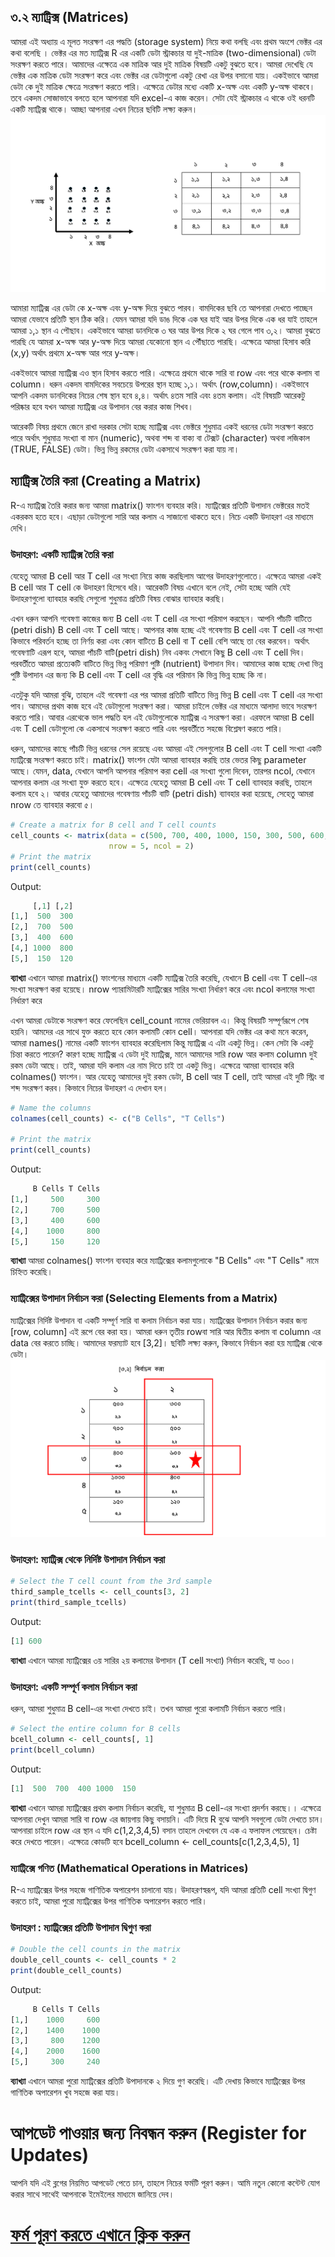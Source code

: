 
## ৩.২ ম্যাট্রিক্স (Matrices)
আমরা এই অধ্যায় এ মূলত সংরক্ষণ এর পদ্ধতি (storage system) নিয়ে কথা বলছি এবং প্রথম অংশে ভেক্টর এর কথা বলেছি । ভেক্টর এর মত ম্যাট্রিক্স R এর একটি ডেটা স্ট্রাকচার যা দুই-মাত্রিক (two-dimensional) ডেটা সংরক্ষণ করতে পারে। আমাদের এক্ষেত্রে এক মাত্রিক আর দুই মাত্রিক বিষয়টি একটু বুঝতে হবে। আমরা দেখেছি যে ভেক্টর এক মাত্রিক ডেটা সংরক্ষণ করে এবং ভেক্টর এর ডেটাগুলো একটু রেখা এর উপর বসানো যায়। একইভাবে আমরা ডেটা কে দুই মাত্রিক ক্ষেত্রে সংরক্ষণ করতে পারি। এক্ষেত্রে ডেটার মধ্যে একটি x-অক্ষ এবং একটি y-অক্ষ থাকবে। তবে একদম সোজাভাবে বলতে হলে আপনারা যদি excel-এ কাজ করেন। সেটা যেই স্ট্রাকচার এ থাকে ওই ধরনটি একটি ম্যাট্রিক্স থাকে। আচ্ছা আপনারা এখন নিচের ছবিটি লক্ষ্য করুন। 
![ছবি ১](./Presentation1.png)


আমারা ম্যাট্রিক্স এর ডেটা কে x-অক্ষ এবং y-অক্ষ দিয়ে বুঝতে পারব। বামদিকের ছবি তে আপনারা দেখতে পাচ্ছেন আমরা যেভাবে প্রতিটি স্থান ঠিক করি। যেমন আমরা যদি ডাঙ দিকে এক ঘর যাই আর উপর দিকে এক ধর যাই তাহলে আমরা ১,১ স্থান এ পৌছাব। একইভাবে আমরা ডানদিকে ৩ ঘর আর উপর দিকে ২ ঘর গেলে পাব ৩,২। আমরা বুঝতে পারছি যে আমরা x-অক্ষ আর y-অক্ষ দিয়ে আমরা যেকোনো স্থান এ পৌঁছাতে পারছি। এক্ষেত্রে আমরা হিসাব করি (x,y) অর্থাৎ প্রথমে x-অক্ষ আর পরে y-অক্ষ। 

একইভাবে আমরা ম্যাট্রিক্স এও স্থান হিসাব করতে পারি। এক্ষেত্রে প্রথমে থাকে সারি বা row এবং পরে থাকে কলাম বা column। ধরুন একদম বামদিকের সবচেয়ে উপরের স্থান হচ্ছে ১,১। অর্থাৎ  (row,column)। একইভাবে আপনি একদম ডানদিকের নিচের শেষ স্থান হবে ৪,৪। অর্থাৎ ৪তম সারি এবং ৪তম কলাম। এই বিষয়টি আরেকটু পরিষ্কার হবে যখন আমরা ম্যাট্রিক্স এর উপাদান বের করার কাজ শিখব।

আরেকটি বিষয় প্রথমে জেনে রাখা দরকার সেটা হচ্ছে ম্যাট্রিক্স এবং ভেক্টরে শুধুমাত্র একই ধরনের ডেটা সংরক্ষণ করতে পারে অর্থাৎ শুধুমাত্র সংখ্যা বা মান (numeric), অথবা শব্দ বা বাক্য বা টেক্সট (character) অথবা লজিকাল  (TRUE, FALSE) ডেটা। ভিন্ন ভিন্ন রকমের ডেটা একসাথে সংরক্ষণ করা যায় না। 

## ম্যাট্রিক্স তৈরি করা (Creating a Matrix)
R-এ ম্যাট্রিক্স তৈরি করার জন্য আমরা matrix() ফাংশন ব্যবহার করি। ম্যাট্রিক্সের প্রতিটি উপাদান ভেক্টরের মতই একরকম হতে হবে। এছাড়া ডেটাগুলো সারি আর কলাম এ সাজানো থাকতে হবে। নিচে একটি উদাহরণ এর মাধ্যমে দেখি। 

### উদাহরণ: একটি ম্যাট্রিক্স তৈরি করা
যেহেতু আমরা B cell আর T cell এর সংখ্যা নিয়ে কাজ করছিলাম আগের উদাহরণগুলোতে। এক্ষেত্রে আমরা একই  B cell আর T cell কে উদাহরণ হিসেবে ধরি। আরেকটি বিষয় এখানে বলে নেই, সেটা হচ্ছে আমি যেই উদাহরণগুলো ব্যাবহার করছি সেগুলো শুধুমাত্র প্রতিটি বিষয় বোঝার ব্যাবহার করছি। 

এখন ধরুন আপনি গবেষণা কাজের জন্য B cell এবং T cell এর সংখ্যা পরিমাপ করছেন। আপনি পাঁচটি বাটিতে (petri dish) B cell এবং T cell আছে। আপনার কাজ হচ্ছে এই গবেষণায় B cell এবং T cell এর সংখ্যা কিভাবে পরিবর্তন হচ্ছে তা নির্ণয় করা এবং কোন বাটিতে B cell বা T cell বেশি আছে তা বের করবেন। অর্থাৎ গবেষণাটি এরূপ হবে, আমরা পাঁচটি বাটি(petri dish) নিব একবং সেখানে কিছু B cell এবং  T cell দিব। পরবর্তীতে আমরা প্রত্যেকটি বাটিতে ভিন্ন ভিন্ন পরিমাণ পুষ্টি (nutrient) উপাদান দিব। আমাদের কাজ হচ্ছে দেখা ভিন্ন পুষ্টি উপাদান এর জন্য কি B cell এবং  T cell এর বৃদ্ধি এর পরিমান কি ভিন্ন ভিন্ন হচ্ছে কি না। 

এতটুকু যদি আমরা বুঝি, তাহলে এই গবেষণা এর পর আমরা প্রতিটি বাটিতে ভিন্ন ভিন্ন B cell এবং  T cell এর সংখ্যা পাব। আমদের প্রথম কাজ হবে এই ডেটাগুলো সংরক্ষণ করা। আমরা চাইলে ভেক্টর এর মাধ্যমে আলাদা ভাবে সংরক্ষণ করতে পারি। আবার এরথেকে ভাল পদ্ধতি হল এই ডেটাগুলোকে ম্যাট্রিক্স এ সংরক্ষণ করা। এরফলে আমরা B cell এবং T cell ডেটাগুলো কে একসাথে সংরক্ষণ করতে পারি এবং পরবর্তীতে সহজে বিশ্লেষণ করতে পারি। 

ধরুন, আমাদের কাছে পাঁচটি ভিন্ন ধরনের সেল রয়েছে এবং আমরা এই সেলগুলোর B cell এবং T cell সংখ্যা একটি ম্যাট্রিক্সে সংরক্ষণ করতে চাই। matrix() ফাংশন যেটা আমরা ব্যাবহার করছি তার ভেতর কিছু parameter আছে। যেমন, data, যেখানে আপনি আপনার পরিমাপ করা cell এর সংখ্যা গুলো দিবেন, তারপর ncol, যেখানে আপনার কলাম এর সংখ্যা যুক্ত করতে হবে। এক্ষেত্রে যেহেতু আমরা B cell এবং T cell ব্যাবহার করছি, তাহলে কলাম হবে ২। আবার যেহেতু আমাদের গবেষণায় পাঁচটি বাটি (petri dish) ব্যাবহার করা হয়েছে, সেহেতু আমরা nrow তে ব্যাবহার করবো ৫। 
```r
# Create a matrix for B cell and T cell counts
cell_counts <- matrix(data = c(500, 700, 400, 1000, 150, 300, 500, 600, 800, 120), 
                      nrow = 5, ncol = 2)
# Print the matrix
print(cell_counts)
```
Output:
```r
     [,1] [,2]
[1,]  500  300
[2,]  700  500
[3,]  400  600
[4,] 1000  800
[5,]  150  120
```
**ব্যাখ্যা** এখানে আমরা matrix() ফাংশনের মাধ্যমে একটি ম্যাট্রিক্স তৈরি করেছি, যেখানে B cell এবং T cell-এর সংখ্যা সংরক্ষণ করা হয়েছে। nrow প্যারামিটারটি ম্যাট্রিক্সের সারির সংখ্যা নির্ধারণ করে এবং ncol কলামের সংখ্যা নির্ধারণ করে

এখন আমরা ডেটাকে সংরক্ষণ করে ফেলেছিন cell_count নামের ভেরিয়াবল এ। কিন্তু বিষয়টি সম্পূর্ণরূপে শেষ হয়নি। আমদের এর সাথে যুক্ত করতে হবে কোন কলামটি কোন cell। আপনারা যদি ভেক্টর এর কথা মনে করেন, আমরা names() নামের একটি ফাংশন ব্যাবহার করেছিলাম কিন্তু ম্যাট্রিক্স এ এটা একটু ভিন্ন। কেন সেটা কি একটু চিন্তা করতে পারেন? কারণ হচ্ছে ম্যাট্রিক্স এ ডেটা দুই ম্যাট্রিক্স, মানে আমাদের সারি row আর কলাম column দুই রকম ডেটা আছে। তাই, আমরা যদি কলাম এর নাম দিতে চাই তা একটু ভিন্ন। এক্ষেত্রে আমরা ব্যাবহার করি colnames() ফাংশন। আর যেহেতু আমাদের দুই রকম ডেটা, B cell আর T cell, তাই আমরা এই দুটি স্ট্রিং বা শব্দ সংরক্ষণ করব। কিভাবে নিচের উদাহরণ এ দেখান হল।  
```r
# Name the columns
colnames(cell_counts) <- c("B Cells", "T Cells")

# Print the matrix
print(cell_counts)
```
Output:
```r
     B Cells T Cells
[1,]     500     300
[2,]     700     500
[3,]     400     600
[4,]    1000     800
[5,]     150     120
```
**ব্যাখ্যা** আমরা colnames() ফাংশন ব্যবহার করে ম্যাট্রিক্সের কলামগুলোকে "B Cells" এবং "T Cells" নামে চিহ্নিত করেছি।

### ম্যাট্রিক্সের উপাদান নির্বাচন করা (Selecting Elements from a Matrix)

ম্যাট্রিক্সের নির্দিষ্ট উপাদান বা একটি সম্পূর্ণ সারি বা কলাম নির্বাচন করা যায়। ম্যাট্রিক্সের উপাদান নির্বাচন করার জন্য [row, column] এই রূপে বের করা হয়। আমরা ধরুন তৃতীয় rowবা সারি আর দ্বিতীয় কলাম বা column এর data বের করতে চাচ্ছি। আমাদের ফরম্যাট হবে [3,2]। ছবিটি লক্ষ্য করুন, কিভাবে নির্বাচন করা হয় ম্যাট্রিক্স থেকে ডেটা।
![ছবি২](./matrix2.png)

### উদাহরণ: ম্যাট্রিক্স থেকে নির্দিষ্ট উপাদান নির্বাচন করা
```r
# Select the T cell count from the 3rd sample
third_sample_tcells <- cell_counts[3, 2]
print(third_sample_tcells)
```
Output:
```r
[1] 600
```
**ব্যাখ্যা** এখানে আমরা ম্যাট্রিক্সের ৩য় সারির ২য় কলামের উপাদান (T cell সংখ্যা) নির্বাচন করেছি, যা ৬০০।

### উদাহরণ: একটি সম্পূর্ণ কলাম নির্বাচন করা
ধরুন, আমরা শুধুমাত্র B cell-এর সংখ্যা দেখতে চাই। তখন আমরা পুরো কলামটি নির্বাচন করতে পারি।
```r
# Select the entire column for B cells
bcell_column <- cell_counts[, 1]
print(bcell_column)
```
Output:
```r
[1]  500  700  400 1000  150
```
**ব্যাখ্যা** এখানে আমরা ম্যাট্রিক্সের প্রথম কলাম নির্বাচন করেছি, যা শুধুমাত্র B cell-এর সংখ্যা প্রদর্শন করছে।। এক্ষেত্রে আপনারা দেখুন আমরা সারি বা row এর জায়গায় কিছু বসায়নি। এটি দিয়ে R বুঝে আপনি সবগুলো ডেটা দেখতে চান। আপনারা চাইলে row এর স্থান এ যদি c(1,2,3,4,5) বসান তাহলে দেখবেন যে এক এ ফলাফল পেয়েছেন। চেষ্টা করে দেখতে পারেন। 
এক্ষেত্রে কোডটি হবে bcell_column <- cell_counts[c(1,2,3,4,5), 1]

### ম্যাট্রিক্সে গণিত (Mathematical Operations in Matrices)
R-এ ম্যাট্রিক্সের উপর সহজে গাণিতিক অপারেশন চালানো যায়। উদাহরণস্বরূপ, যদি আমরা প্রতিটি cell সংখ্যা দ্বিগুণ করতে চাই, আমরা পুরো ম্যাট্রিক্সের উপর গাণিতিক অপারেশন করতে পারি।
### উদাহরণ : ম্যাট্রিক্সের প্রতিটি উপাদান দ্বিগুণ করা
```r
# Double the cell counts in the matrix
double_cell_counts <- cell_counts * 2
print(double_cell_counts)
```
Output:
```r
     B Cells T Cells
[1,]    1000     600
[2,]    1400    1000
[3,]     800    1200
[4,]    2000    1600
[5,]     300     240
```
**ব্যাখ্যা** এখানে আমরা পুরো ম্যাট্রিক্সের প্রতিটি উপাদানকে ২ দিয়ে গুণ করেছি। এটি দেখায় কিভাবে ম্যাট্রিক্সের উপর গাণিতিক অপারেশন খুব সহজে করা যায়।

# আপডেট পাওয়ার জন্য নিবন্ধন করুন (Register for Updates)

আপনি যদি এই ব্লগের নিয়মিত আপডেট পেতে চান, তাহলে নিচের ফর্মটি পূরণ করুন। আমি নতুন কোনো কন্টেন্ট যোগ করার সাথে সাথেই আপনাকে ইমেইলের মাধ্যমে জানিয়ে দেব।

# [**ফর্ম পূরণ করতে এখানে ক্লিক করুন**](https://forms.gle/6qyRGiE7WSpLJ9SA9)
